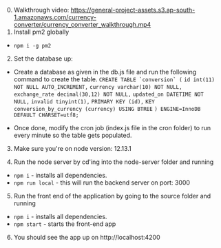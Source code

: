 0. Walkthrough video: https://general-project-assets.s3.ap-south-1.amazonaws.com/currency-converter/currency_converter_walkthrough.mp4
1. Install pm2 globally
  - ```npm i -g pm2```

2. Set the database up:
  - Create a database as given in the db.js file and run the following command to create the table.
    ```CREATE TABLE `conversion` (```
    ```id int(11) NOT NULL AUTO_INCREMENT,```
    ```currency varchar(10) NOT NULL,```
    ```exchange_rate decimal(30,12) NOT NULL,```
    ```updated_on DATETIME NOT NULL,```
    ```invalid tinyint(1),```
    ```PRIMARY KEY (id),```
    ```KEY conversion_by_currency (currency) USING BTREE```
    ```) ENGINE=InnoDB DEFAULT CHARSET=utf8;```

  - Once done, modify the cron job (index.js file in the cron folder) to run every minute so the table gets populated.

3. Make sure you're on node version: 12.13.1

4. Run the node server by cd'ing into the node-server folder and running
  - ```npm i``` - installs all dependencies.
  - ```npm run local``` - this will run the backend server on port: 3000

5. Run the front end of the application by going to the source folder and running
  - ```npm i``` - installs all dependencies.
  - ```npm start``` - starts the front-end app

6. You should see the app up on http://localhost:4200